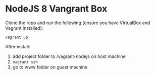 # NodeJS 8  Vangrant Box

Clone the repo and run the following (ensure you have VirtualBox and Vagrant installed):
```
vagrant up
```

After install:

1. add project folder to /vagrant-nodejs on host machine
2. ```vagrant ssh```
3. go to www folder on guest machine

